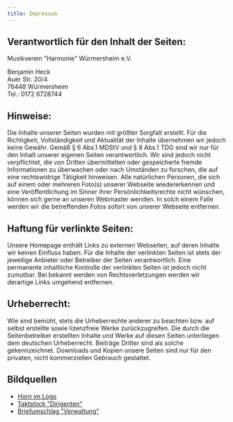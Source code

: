 ```yaml
---
title: Impressum
---
```


## Verantwortlich für den Inhalt der Seiten:

Musikverein "Harmonie" Würmersheim e.V.

Benjamin Heck<br>
Auer Str. 20/4<br>
76448 Würmersheim<br>
Tel.: 0172 6728744<br>

## Hinweise:

Die Inhalte unserer Seiten wurden mit größter Sorgfalt erstellt. Für die Richtigkeit, Vollständigkeit und Aktualität der Inhalte übernehmen wir jedoch keine Gewähr. Gemäß § 6 Abs.1 MDStV und § 8 Abs.1 TDG sind wir nur für den Inhalt unserer eigenen Seiten verantwortlich. Wir sind jedoch nicht verpflichtet, die von Dritten übermittelten oder gespeicherte fremde Informationen zu überwachen oder nach Umständen zu forschen, die auf eine rechtswidrige Tätigkeit hinweisen.
Alle natürlichen Personen, die sich auf einem oder mehreren Foto(s) unserer Webseite wiedererkennen und eine Veröffentlichung im Sinner ihrer Persönlichkeitsrechte nicht wünschen, können sich gerne an unseren Webmaster wenden. In solch einem Falle werden wir die betreffenden Fotos sofort von unserer Webseite entfernen.


## Haftung für verlinkte Seiten:

Unsere Homepage enthält Links zu externen Webseiten, auf deren Inhalte wir keinen Einfluss haben. Für die Inhalte der verlinkten Seiten ist stets der jeweilige Anbieter oder Betreiber der Seiten verantwortlich. Eine permanente inhaltliche Kontrolle der verlinkten Seiten ist jedoch nicht zumutbar. Bei bekannt werden von Rechtsverletzungen werden wir derartige Links umgehend entfernen.


## Urheberrecht:

Wie sind bemüht, stets die Urheberrechte anderer zu beachten bzw. auf selbst erstellte sowie lizenzfreie Werke zurückzugreifen. Die durch die Seitenbetreiber erstellten Inhalte und Werke auf diesen Seiten unterliegen dem deutschen Urheberrecht. Beiträge Dritter sind als solche gekennzeichnet. Downloads und Kopien unsere Seiten sind nur für den privaten, nicht kommerziellen Gebrauch gestattet.

## Bildquellen

 - [Horn im Logo](http://commons.wikimedia.org/wiki/File:French_Horn_back.svg)
 - [Taktstock "Dirigenten"](http://commons.wikimedia.org/wiki/File:Taktstock.png)
 - [Briefumschlag "Verwaltung"](http://openclipart.org/detail/83869/closed-envelope-by-jhnri4)
